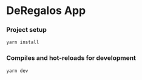 # DeRegalos App

### Project setup
```bash
yarn install
```

### Compiles and hot-reloads for development

```bash
yarn dev
```
